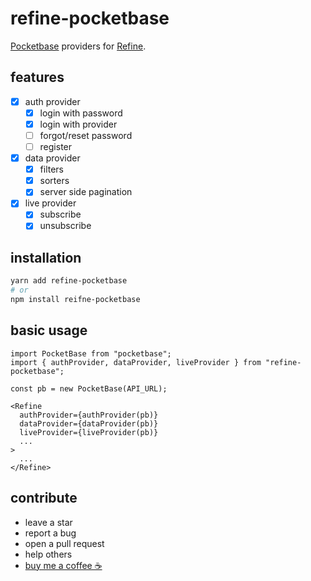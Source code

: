 # refine-pocketbase

[Pocketbase](https://pocketbase.io/) providers for [Refine](https://refine.dev/).

## features

- [x] auth provider
  - [x] login with password
  - [x] login with provider
  - [ ] forgot/reset password
  - [ ] register
- [x] data provider
  - [x] filters
  - [x] sorters
  - [x] server side pagination 
- [x] live provider
  - [x] subscribe
  - [x] unsubscribe  

## installation

``` sh
yarn add refine-pocketbase
# or
npm install reifne-pocketbase
```

## basic usage

``` tsx
import PocketBase from "pocketbase";
import { authProvider, dataProvider, liveProvider } from "refine-pocketbase";

const pb = new PocketBase(API_URL);

<Refine
  authProvider={authProvider(pb)}
  dataProvider={dataProvider(pb)}
  liveProvider={liveProvider(pb)}
  ...
>
  ...
</Refine>
```

## contribute

- leave a star
- report a bug
- open a pull request
- help others
- [buy me a coffee ☕](https://www.buymeacoffee.com/kruschid)